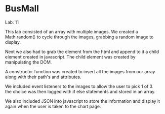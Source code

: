# BusMall
Lab: 11


This lab consisted of an array with multiple images. 
We created a Math.random() to cycle through the images, grabbing a random image to display. 

Next we also had to grab the element from the html and append to it a child element created in javascript.
The child element was created by manipulating the DOM. 

A constructor function was created to insert all the images from our array along with their path's and attributes. 

We included event listeners to the images to allow the user to pick 1 of 3.
the choice was then logged with if else statements and stored in an array. 

We also included JSON into javascript to store the information and display it again when the user is taken to the chart page. 

